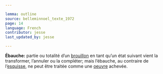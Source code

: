 ```yaml
---

lemma: outline
source: belleminnoel_texte_1972
page: 14
language: French
contributor: jesse
last_updated_by: jesse

---
```

**Ébauche:** partie ou totalité d’un [brouillon](draft.html) en tant qu’un état suivant vient la transformer, l’annuler ou la compléter; mais l’ébauche, au contraire de l’[esquisse](sketch.html), ne peut être traitée comme une [oeuvre](work.html) achevée.
